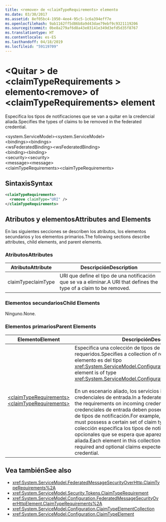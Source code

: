 ```yaml
---
title: <remove> de <claimTypeRequirements> elemento
ms.date: 03/30/2017
ms.assetid: 8ef05bc4-1950-4ee4-95c5-1c6a394eff7e
ms.openlocfilehash: 9ab1162ff5d86b8a9d43dae79ebf9c9321119206
ms.sourcegitcommit: 0be8a279af6d8a43e03141e349d3efd5d35f8767
ms.translationtype: HT
ms.contentlocale: es-ES
ms.lasthandoff: 04/18/2019
ms.locfileid: "59119709"
---
```

# <a name="remove-of-claimtyperequirements-element"></a><span data-ttu-id="2b915-102">\<Quitar > de \<claimTypeRequirements > elemento</span><span class="sxs-lookup"><span data-stu-id="2b915-102">\<remove> of \<claimTypeRequirements> element</span></span>
<span data-ttu-id="2b915-103">Especifica los tipos de notificaciones que se van a quitar en la credencial aliada.</span><span class="sxs-lookup"><span data-stu-id="2b915-103">Specifies the types of claims to be removed in the federated credential.</span></span>  
  
 <span data-ttu-id="2b915-104">\<system.ServiceModel></span><span class="sxs-lookup"><span data-stu-id="2b915-104">\<system.ServiceModel></span></span>  
<span data-ttu-id="2b915-105">\<bindings></span><span class="sxs-lookup"><span data-stu-id="2b915-105">\<bindings></span></span>  
<span data-ttu-id="2b915-106">\<wsFederatedBinding></span><span class="sxs-lookup"><span data-stu-id="2b915-106">\<wsFederatedBinding></span></span>  
<span data-ttu-id="2b915-107">\<binding></span><span class="sxs-lookup"><span data-stu-id="2b915-107">\<binding></span></span>  
<span data-ttu-id="2b915-108">\<security></span><span class="sxs-lookup"><span data-stu-id="2b915-108">\<security></span></span>  
<span data-ttu-id="2b915-109">\<message></span><span class="sxs-lookup"><span data-stu-id="2b915-109">\<message></span></span>  
<span data-ttu-id="2b915-110">\<claimTypeRequirements></span><span class="sxs-lookup"><span data-stu-id="2b915-110">\<claimTypeRequirements></span></span>  
  
## <a name="syntax"></a><span data-ttu-id="2b915-111">Sintaxis</span><span class="sxs-lookup"><span data-stu-id="2b915-111">Syntax</span></span>  
  
```xml  
<claimTypeRequirements>
  <remove claimType="URI" />
</claimTypeRequirements>
```  
  
## <a name="attributes-and-elements"></a><span data-ttu-id="2b915-112">Atributos y elementos</span><span class="sxs-lookup"><span data-stu-id="2b915-112">Attributes and Elements</span></span>  
 <span data-ttu-id="2b915-113">En las siguientes secciones se describen los atributos, los elementos secundarios y los elementos primarios.</span><span class="sxs-lookup"><span data-stu-id="2b915-113">The following sections describe attributes, child elements, and parent elements.</span></span>  
  
### <a name="attributes"></a><span data-ttu-id="2b915-114">Atributos</span><span class="sxs-lookup"><span data-stu-id="2b915-114">Attributes</span></span>  
  
|<span data-ttu-id="2b915-115">Atributo</span><span class="sxs-lookup"><span data-stu-id="2b915-115">Attribute</span></span>|<span data-ttu-id="2b915-116">Descripción</span><span class="sxs-lookup"><span data-stu-id="2b915-116">Description</span></span>|  
|---------------|-----------------|  
|<span data-ttu-id="2b915-117">claimType</span><span class="sxs-lookup"><span data-stu-id="2b915-117">claimType</span></span>|<span data-ttu-id="2b915-118">URI que define el tipo de una notificación que se va a eliminar.</span><span class="sxs-lookup"><span data-stu-id="2b915-118">A URI that defines the type of a claim to be removed.</span></span>|  
  
### <a name="child-elements"></a><span data-ttu-id="2b915-119">Elementos secundarios</span><span class="sxs-lookup"><span data-stu-id="2b915-119">Child Elements</span></span>  
 <span data-ttu-id="2b915-120">Ninguno.</span><span class="sxs-lookup"><span data-stu-id="2b915-120">None.</span></span>  
  
### <a name="parent-elements"></a><span data-ttu-id="2b915-121">Elementos primarios</span><span class="sxs-lookup"><span data-stu-id="2b915-121">Parent Elements</span></span>  
  
|<span data-ttu-id="2b915-122">Elemento</span><span class="sxs-lookup"><span data-stu-id="2b915-122">Element</span></span>|<span data-ttu-id="2b915-123">Descripción</span><span class="sxs-lookup"><span data-stu-id="2b915-123">Description</span></span>|  
|-------------|-----------------|  
|[<span data-ttu-id="2b915-124">\<claimTypeRequirements></span><span class="sxs-lookup"><span data-stu-id="2b915-124">\<claimTypeRequirements></span></span>](../../../../../docs/framework/configure-apps/file-schema/wcf/claimtyperequirements-for-message.md)|<span data-ttu-id="2b915-125">Especifica una colección de tipos de notificación requeridos.</span><span class="sxs-lookup"><span data-stu-id="2b915-125">Specifies a collection of required claim types.</span></span> <span data-ttu-id="2b915-126">Cada elemento es del tipo <xref:System.ServiceModel.Configuration.ClaimTypeElement>.</span><span class="sxs-lookup"><span data-stu-id="2b915-126">Each element is of type <xref:System.ServiceModel.Configuration.ClaimTypeElement>.</span></span><br /><br /> <span data-ttu-id="2b915-127">En un escenario aliado, los servicios indican los requisitos de las credenciales de entrada.</span><span class="sxs-lookup"><span data-stu-id="2b915-127">In a federated scenario, services state the requirements on incoming credentials.</span></span> <span data-ttu-id="2b915-128">Por ejemplo, las credenciales de entrada deben poseer un determinado conjunto de tipos de notificación.</span><span class="sxs-lookup"><span data-stu-id="2b915-128">For example, the incoming credentials must possess a certain set of claim types.</span></span> <span data-ttu-id="2b915-129">Cada elemento de la colección especifica los tipos de notificaciones necesarias y opcionales que se espera que aparezcan en una credencial aliada.</span><span class="sxs-lookup"><span data-stu-id="2b915-129">Each element in this collection specifies the types of required and optional claims expected to appear in a federated credential.</span></span>|  
  
## <a name="see-also"></a><span data-ttu-id="2b915-130">Vea también</span><span class="sxs-lookup"><span data-stu-id="2b915-130">See also</span></span>

- <xref:System.ServiceModel.FederatedMessageSecurityOverHttp.ClaimTypeRequirements%2A>
- <xref:System.ServiceModel.Security.Tokens.ClaimTypeRequirement>
- <xref:System.ServiceModel.Configuration.FederatedMessageSecurityOverHttpElement.ClaimTypeRequirements%2A>
- <xref:System.ServiceModel.Configuration.ClaimTypeElementCollection>
- <xref:System.ServiceModel.Configuration.ClaimTypeElement>
